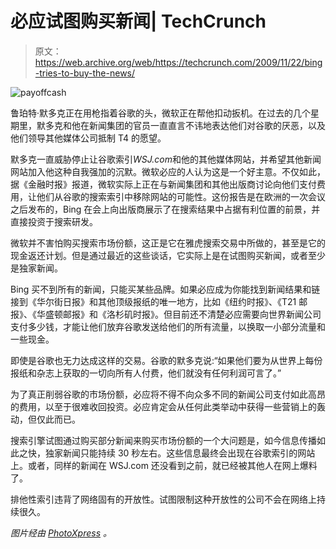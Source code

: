 # 必应试图购买新闻| TechCrunch

> 原文：<https://web.archive.org/web/https://techcrunch.com/2009/11/22/bing-tries-to-buy-the-news/>

![payoffcash](img/1f6cbc8b92995243ff8d4f78034f3a29.png "payoffcash")

鲁珀特·默多克正在用枪指着谷歌的头，微软正在帮他扣动扳机。在过去的几个星期里，默多克和他在新闻集团的官员一直直言不讳地表达他们对谷歌的厌恶，以及他们领导其他媒体公司抵制 T4 的愿望。

默多克一直威胁停止让谷歌索引*WSJ.com*和他的其他媒体网站，并希望其他新闻网站加入他这种自我强加的沉默。微软必应的人认为这是一个好主意。不仅如此，据《金融时报》报道，微软实际上正在与新闻集团和其他出版商讨论向他们支付费用，让他们从谷歌的搜索索引中移除网站的可能性。这份报告是在欧洲的一次会议之后发布的，Bing 在会上向出版商展示了在搜索结果中占据有利位置的前景，并直接投资于搜索研发。

微软并不害怕购买搜索市场份额，这正是它在雅虎搜索交易中所做的，甚至是它的现金返还计划。但是通过最近的这些谈话，它实际上是在试图购买新闻，或者至少是独家新闻。

Bing 买不到所有的新闻，只能买某些品牌。如果必应成为你能找到新闻结果和链接到《华尔街日报》和其他顶级报纸的唯一地方，比如《纽约时报》、《T21 邮报》、《华盛顿邮报》和《洛杉矶时报》。但目前还不清楚必应需要向世界新闻公司支付多少钱，才能让他们放弃谷歌发送给他们的所有流量，以换取一小部分流量和一些现金。

即使是谷歌也无力达成这样的交易。谷歌的默多克说:“如果他们要为从世界上每份报纸和杂志上获取的一切向所有人付费，他们就没有任何利润可言了。”

为了真正削弱谷歌的市场份额，必应将不得不向众多不同的新闻公司支付如此高昂的费用，以至于很难收回投资。必应肯定会从任何此类举动中获得一些营销上的轰动，但仅此而已。

搜索引擎试图通过购买部分新闻来购买市场份额的一个大问题是，如今信息传播如此之快，独家新闻只能持续 30 秒左右。这些信息最终会出现在谷歌索引的网站上。或者，同样的新闻在 WSJ.com 还没看到之前，就已经被其他人在网上爆料了。

排他性索引违背了网络固有的开放性。试图限制这种开放性的公司不会在网络上持续很久。

*图片经由 [PhotoXpress](https://web.archive.org/web/20230315095323/http://photoxpress.com/Content/woman-person-man/1959557) 。*